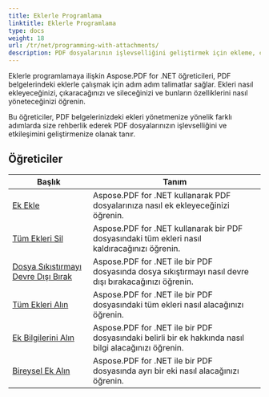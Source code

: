 ```yaml
---
title: Eklerle Programlama
linktitle: Eklerle Programlama
type: docs
weight: 18
url: /tr/net/programming-with-attachments/
description: PDF dosyalarının işlevselliğini geliştirmek için ekleme, çıkarma ve silme dahil olmak üzere PDF belgelerindeki ekleri nasıl değiştireceğinizi öğrenin.
---
```

Eklerle programlamaya ilişkin Aspose.PDF for .NET öğreticileri, PDF belgelerindeki eklerle çalışmak için adım adım talimatlar sağlar. Ekleri nasıl ekleyeceğinizi, çıkaracağınızı ve sileceğinizi ve bunların özelliklerini nasıl yöneteceğinizi öğrenin.

Bu öğreticiler, PDF belgelerinizdeki ekleri yönetmenize yönelik farklı adımlarda size rehberlik ederek PDF dosyalarınızın işlevselliğini ve etkileşimini geliştirmenize olanak tanır.

## Öğreticiler
| Başlık | Tanım |
| --- | --- | 
| [Ek Ekle](./add-attachment/) | Aspose.PDF for .NET kullanarak PDF dosyalarınıza nasıl ek ekleyeceğinizi öğrenin.  |  
| [Tüm Ekleri Sil](./delete-all-attachments/) | Aspose.PDF for .NET kullanarak bir PDF dosyasındaki tüm ekleri nasıl kaldıracağınızı öğrenin.  |  
| [Dosya Sıkıştırmayı Devre Dışı Bırak](./disable-files-compression/) | Aspose.PDF for .NET ile bir PDF dosyasında dosya sıkıştırmayı nasıl devre dışı bırakacağınızı öğrenin.  |  
| [Tüm Ekleri Alın](./get-all-the-attachments/) | Aspose.PDF for .NET ile bir PDF dosyasındaki tüm ekleri nasıl alacağınızı öğrenin.  |  
| [Ek Bilgilerini Alın](./get-attachment-info/) | Aspose.PDF for .NET ile bir PDF dosyasındaki belirli bir ek hakkında nasıl bilgi alacağınızı öğrenin. |  
| [Bireysel Ek Alın](./get-individual-attachment/) | Aspose.PDF for .NET ile bir PDF dosyasında ayrı bir eki nasıl alacağınızı öğrenin.  |  